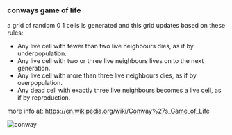### conways game of life

a grid of random 0 1 cells is generated and this grid updates based on these rules:

* Any live cell with fewer than two live neighbours dies, as if by underpopulation.
* Any live cell with two or three live neighbours lives on to the next generation.
* Any live cell with more than three live neighbours dies, as if by overpopulation.
* Any dead cell with exactly three live neighbours becomes a live cell, as if by reproduction.

more info at: https://en.wikipedia.org/wiki/Conway%27s_Game_of_Life

![conway](https://user-images.githubusercontent.com/76580757/210061201-b963d0ae-f5b4-4e88-a8ff-0301e7375846.gif)
